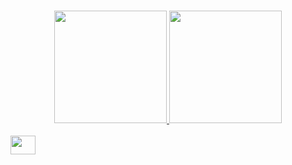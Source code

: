 ###





<div align="center">
  <a href="https://github.com/OttoApocalipse">
  <img height="180em" src="https://github-readme-stats.vercel.app/api?username=OttoApocalipse&show_icons=true&theme=dark&include_all_commits=true&count_private=true"/>
  <img height="180em" src="https://github-readme-stats.vercel.app/api/top-langs/?username=OttoApocalipse&layout=compact&langs_count=7&theme=dark"/>
</div>


<div style="display: inline_block"><br>
  <img align="center" height="30" width="40" src="https://cdn.jsdelivr.net/gh/devicons/devicon/icons/cplusplus/cplusplus-line.svg" />  
</div>
